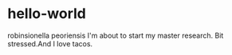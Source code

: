 # hello-world
robinsionella peoriensis
I'm about to start my master research. Bit stressed.And I love tacos.
